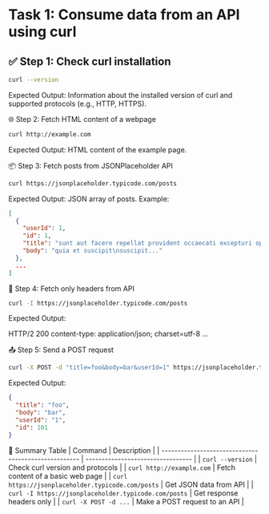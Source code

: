 # Task 1: Consume data from an API using curl

## ✅ Step 1: Check curl installation

```bash
curl --version
```
Expected Output:
Information about the installed version of curl and supported protocols (e.g., HTTP, HTTPS).

🌐 Step 2: Fetch HTML content of a webpage
```bash
curl http://example.com
```
Expected Output:
HTML content of the example page.

📦 Step 3: Fetch posts from JSONPlaceholder API
```bash
curl https://jsonplaceholder.typicode.com/posts
```
Expected Output:
JSON array of posts. Example:
```json
[
  {
    "userId": 1,
    "id": 1,
    "title": "sunt aut facere repellat provident occaecati excepturi optio reprehenderit",
    "body": "quia et suscipit\nsuscipit..."
  },
  ...
]
```

🧾 Step 4: Fetch only headers from API
```bash
curl -I https://jsonplaceholder.typicode.com/posts
```

Expected Output:

HTTP/2 200 
content-type: application/json; charset=utf-8
...


📤 Step 5: Send a POST request
```bash
curl -X POST -d "title=foo&body=bar&userId=1" https://jsonplaceholder.typicode.com/posts
```

Expected Output:
```json
{
  "title": "foo",
  "body": "bar",
  "userId": "1",
  "id": 101
}
```

🧠 Summary Table
| Command                                              | Description                       |
| ---------------------------------------------------- | --------------------------------- |
| `curl --version`                                     | Check curl version and protocols  |
| `curl http://example.com`                            | Fetch content of a basic web page |
| `curl https://jsonplaceholder.typicode.com/posts`    | Get JSON data from API            |
| `curl -I https://jsonplaceholder.typicode.com/posts` | Get response headers only         |
| `curl -X POST -d ...`                                | Make a POST request to an API     |


